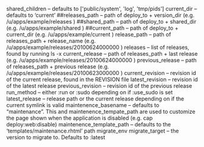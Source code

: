 shared_children – defaults to ['public/system', 'log', 'tmp/pids']
current_dir – defaults to ‘current’
##releases_path – path of deploy_to + version_dir (e.g. /u/apps/example/releases )
##shared_path – path of deploy_to + shared_dir (e.g. /u/apps/example/shared )
##current_path – path of deploy_to + current_dir (e.g. /u/apps/example/current )
release_path – path of releases_path + release_name (e.g. /u/apps/example/releases/20100624000000 )
releases – list of releases, found by running ls -x
current_release – path of releases_path + last release (e.g. /u/apps/example/releases/20100624000000 )
previous_release – path of releases_path + previous release (e.g. /u/apps/example/releases/20100623000000 )
current_revision – revision id of the current release, found in the REVISION file
latest_revision – revision id of the latest release
previous_revision – revision id of the previous release
run_method – either :run or :sudo depending on if :use_sudo is set
latest_release – release path or the current release depending on if the current symlink is valid
maintenence_basename – defaults to “maintenance”. This and maintenence_tempate_path are used to customize the page shown when the application is disabled (e.g. cap deploy:web:disable)
maintenence_template_path – defaults to the ‘templates/maintenance.rhtml’ path
migrate_env
migrate_target – the version to migrate to. Defaults to :latest


